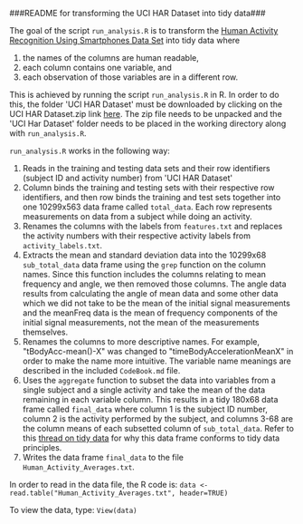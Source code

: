 ###README for transforming the UCI HAR Dataset into tidy data###

The goal of the script `run_analysis.R` is to transform the [Human Activity Recognition Using Smartphones Data Set](http://archive.ics.uci.edu/ml/datasets/Human+Activity+Recognition+Using+Smartphones) into tidy data where     
1. the names of the columns are human readable,   
2. each column contains one variable, and    
3. each observation of those variables are in a different row.

This is achieved by running the script `run_analysis.R` in R.  In order to do this, the folder 'UCI HAR Dataset' must be downloaded by clicking on the UCI HAR Dataset.zip link [here](http://archive.ics.uci.edu/ml/machine-learning-databases/00240/). The zip file needs to be unpacked and the 'UCI Har Dataset' folder needs to be placed in the working directory along with `run_analysis.R`.

`run_analysis.R` works in the following way:

1. Reads in the training and testing data sets and their row identifiers (subject ID and activity number) from 'UCI HAR Dataset'
2. Column binds the training and testing sets with their respective row identifiers, and then row binds the training and test sets together into one 10299x563 data frame called `total_data`.  Each row represents measurements on data from a subject while doing an activity.
3. Renames the columns with the labels from `features.txt` and replaces the activity numbers with their respective activity labels from `activity_labels.txt`.
4. Extracts the mean and standard deviation data into the 10299x68 `sub_total_data` data frame using the `grep` function on the column names.  Since this function includes the columns relating to mean frequency and angle, we then removed those columns.  The angle data results from calculating the angle of mean data and some other data which we did not take to be the mean of the initial signal measurements and the meanFreq data is the mean of frequency components of the initial signal measurements, not the mean of the measurements themselves.
5. Renames the columns to more descriptive names. For example, "tBodyAcc-mean()-X" was changed to "timeBodyAccelerationMeanX" in order to make the name more intuitive.  The variable name meanings are described in the included `CodeBook.md` file.
6. Uses the `aggregate` function to subset the data into variables from a single subject and a single activity and take the mean of the data remaining in each variable column.  This results in a tidy 180x68 data frame called `final_data` where column 1 is the subject ID number, column 2 is the activity performed by the subject, and columns 3-68 are the column means of each subsetted column of `sub_total_data`.  Refer to this [thread on tidy data](https://class.coursera.org/getdata-031/forum/thread?thread_id=113) for why this data frame conforms to tidy data principles.
7. Writes the data frame `final_data` to the file `Human_Activity_Averages.txt`.

In order to read in the data file, the R code is:
`data <- read.table("Human_Activity_Averages.txt", header=TRUE)`

To view the data, type:
`View(data)`